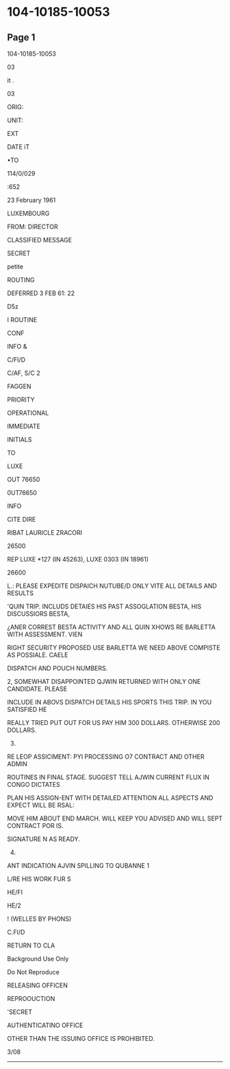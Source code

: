# 104-10185-10053

## Page 1

104-10185-10053

03

it .

03

ORIG:

UNIT:

EXT

DATE iT

•TO

114/0/029

:652

23 February 1961

LUXEMBOURG

FROM: DIRECTOR

CLASSIFIED MESSAGE

SECRET

petite

ROUTING

DEFERRED 3 FEB 61: 22

D5z

I ROUTINE

CONF

INFO &

C/FI/D

C/AF, S/C 2

FAGGEN

PRIORITY

OPERATIONAL

IMMEDIATE

INITIALS

TO

LUXE

OUT 76650

0UT76650

INFO

CITE DIRE

RIBAT LAURICLE ZRACORI

26500

REP LUXE *127 (IN 45263), LUXE 0303 (IN 18961)

26600

L.: PLEASE EXPEDITE DISPAICH NUTUBE/D ONLY VITE ALL DETAILS AND RESULTS

'QUIN TRIP. INCLUDS DETAIES HIS PAST ASSOGLATION BESTA, HIS DISCUSSIORS BESTA,

¿ANER CORREST BESTA ACTIVITY AND ALL QUIN XHOWS RE BARLETTA WITH ASSESSMENT. VIEN

RIGHT SECURITY PROPOSED USE BARLETTA WE NEED ABOVE COMPISTE AS POSSIALE. CAELE

DISPATCH AND POUCH NUMBERS.

2, SOMEWHAT DISAPPOINTED QJWIN RETURNED WITH ONLY ONE CANDIDATE. PLEASE

INCLUDE IN ABOVS DISPATCH DETAILS HIS SPORTS THIS TRIP. IN YOU SATISFIED HE

REALLY TRIED PUT OUT FOR US PAY HIM 300 DOLLARS. OTHERWISE 200 DOLLARS.

3.

RE LEOP ASSICIMENT: PYI PROCESSING O7 CONTRACT AND OTHER ADMIN

ROUTINES IN FINAL STAGE. SUGGEST TELL AJWIN CURRENT FLUX IN CONGO DICTATES

PLAN HIS ASSIGN-ENT WITH DETAILED ATTENTION ALL ASPECTS AND EXPECT WILL BE RSAL:

MOVE HIM ABOUT END MARCH. WILL KEEP YOU ADVISED AND WILL SEPT CONTRACT POR IS.

SIGNATURE N AS READY.

4.

ANT INDICATION AJVIN SPILLING TO QUBANNE 1

L/RE HIS WORK FUR S

HE/FI

HE/2

! (WELLES BY PHONS)

C.FI/D

RETURN TO CLA

Background Use Only

Do Not Reproduce

RELEASING OFFICEN

REPROOUCTION

'SECRET

AUTHENTICATINO OFFICE

OTHER THAN THE ISSUING OFFICE IS PROHIBITED.

3/08

---

